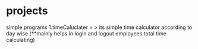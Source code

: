 # projects
simple programs 
1.timeCaluclater = > its simple time calculator according to day wise (**mainly helps in login and logout employees total time calculating)

